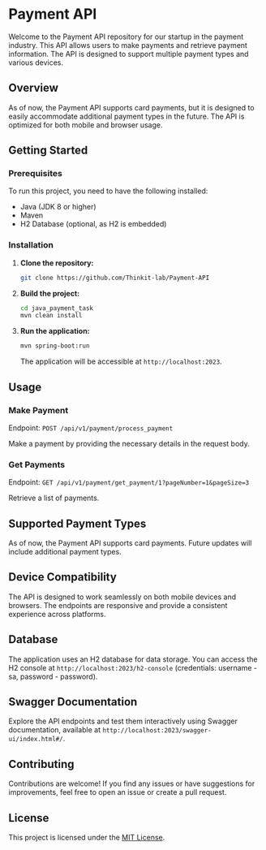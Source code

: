 # Payment API

Welcome to the Payment API repository for our startup in the payment industry. This API allows users to make payments and retrieve payment information. The API is designed to support multiple payment types and various devices.

## Overview

As of now, the Payment API supports card payments, but it is designed to easily accommodate additional payment types in the future. The API is optimized for both mobile and browser usage.

## Getting Started

### Prerequisites

To run this project, you need to have the following installed:

- Java (JDK 8 or higher)
- Maven
- H2 Database (optional, as H2 is embedded)

### Installation

1. **Clone the repository:**

    ```bash
    git clone https://github.com/Thinkit-lab/Payment-API
    ```

2. **Build the project:**

    ```bash
    cd java_payment_task
    mvn clean install
    ```

3. **Run the application:**

    ```bash
    mvn spring-boot:run
    ```

    The application will be accessible at `http://localhost:2023`.

## Usage

### Make Payment

Endpoint: `POST /api/v1/payment/process_payment`

Make a payment by providing the necessary details in the request body.

### Get Payments

Endpoint: `GET /api/v1/payment/get_payment/1?pageNumber=1&pageSize=3`

Retrieve a list of payments.

## Supported Payment Types

As of now, the Payment API supports card payments. Future updates will include additional payment types.

## Device Compatibility

The API is designed to work seamlessly on both mobile devices and browsers. The endpoints are responsive and provide a consistent experience across platforms.

## Database

The application uses an H2 database for data storage. You can access the H2 console at `http://localhost:2023/h2-console` (credentials: username - sa, password - password).

## Swagger Documentation

Explore the API endpoints and test them interactively using Swagger documentation, available at `http://localhost:2023/swagger-ui/index.html#/`.

## Contributing

Contributions are welcome! If you find any issues or have suggestions for improvements, feel free to open an issue or create a pull request.

## License

This project is licensed under the [MIT License](LICENSE).
